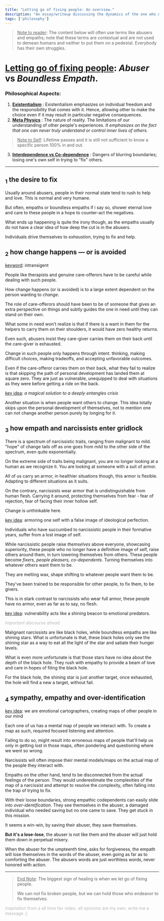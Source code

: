 ```yaml
---
title: "Letting go of fixing people: An overview."
description: "An essay/writeup discussing the dynamics of the one who needs to be fixed and the one that fixes."
tags: ['philosophy']
---
```

> <u>Note to reader</u>: The content below will often use terms like abusers and empaths; note that these terms are contextual and are not used to demean humans and neither to put them on a pedestal. Everybody has their own struggles.

# <u>Letting go of fixing people</u>: *Abuser* vs *Boundless Empath*.

### Philosophical Aspects:

1. **<u>Existentialism</u>** : Existentialism emphasizes on individual freedom and the responsibility that comes with it. Hence, allowing other to make the choice even if it may result in particular negative consequences.
2. **<u>Meta Physics</u>** : The nature of reality. The limitations of our understanding of other people's experiences. *It emphasizes on the fact that one can never truly understand or control inner lives of others.*

>  <u>Note to Self</u>: Lifetime passes and it is still not sufficient to know a specific person 100% in and out.

3. **<u>Interdependence vs Co-dependence</u>** : Dangers of blurring boundaries; losing one's own self in trying to "fix" others.

---

## <sub>1</sub> the desire to fix

Usually around abusers, people in their normal state tend to rush to help and love. This is normal and very humane.

But often, empaths or boundless empaths if i say so, shower eternal love and care to these people in a hope to counter-act the negatives.

What ends up happening is quite the irony though, as the empaths usually do not have a clear idea of how deep the cut is in the abusers.

Individuals drive themselves to *exhaustion*, trying to fix and help. 



## <sub>2</sub> how change happens — or is avoided

<u>keyword</u>: intransigent

People like therapists and genuine care-offerors have to be careful while dealing with such people.

How change happens (or is avoided) is to a large extent dependent on the person wanting to *change*.

The role of care-offerors should have been to be of someone that gives an extra perspective on things and subtly guides the one in need until they can stand on their own.

What some in need won't realize is that if there is a want in them for the helpers to carry them on their shoulders, it would have zero healthy returns.

Even such, abusers insist they care-giver carries them on their back until the care-giver is exhausted.

Change in such people only happens through intent. thinking, making difficult choices, making tradeoffs, and accepting unfavorable outcomes.

Even if the care-offeror carries them on their back, what they fail to realize is that skipping the path of personal development has landed them at square zero. They are just as vulnerable, unequipped to deal with situations as they were before getting a ride on the back.

<u>key idea</u>: *a magical solution to a deeply entangles crisis*

Another situation is when people want others to change. This idea totally skips upon the personal development of themselves, not to mention one can not change another person purely by longing for it.



## <sub>3</sub> how empath and narcissists enter gridlock

There is a spectrum of narcissistic traits, ranging from malignant to mild. "hope" of change tails off as one goes from mild to the other side of the spectrum, even quite exponentially.

On the extreme side of traits being malignant, you are no longer looking at a human as we recognize it. You are looking at someone with a suit of armor.

All of us carry an armor, in healthier situations though, this armor is flexible. Adapting to different situations as it suits.

On the contrary, narcissists wear armor that is undistinguishable from human flesh. Carrying it around, protecting themselves from fear - fear of rejection, fear of facing their inner hollow self.

Change is unthinkable here.

<u>key idea</u>: armoring one self with a false image of ideological perfection.



Individuals who have succumbed to narcissistic people in their formative years, suffer from a lost image of self.

While narcissistic people raise *themselves* above everyone, showcasing superiority, these people who no longer have a definitive image of self, raise others around them, in turn lowering themselves from others. These people become *fixers, people pleasers, co-dependents*. Turning themselves into whatever others want them to be.

They are melting wax, shape shifting to whatever people want them to be.

They've been trained to be responsible for other people, to fix them, to be givers.

This is in stark contrast to narcissists who wear full armor, these people have no armor, even as far as to say, no flesh.

<u>key idea</u>: vulnerability acts like a shining beacon to emotional predators.

<span style="opacity:30%">*important discourse ahead*</span>

Malignant narcissists are like black holes, while boundless empaths are like shining stars. What is unfortunate is that, these black holes only see the shining star as a way to eat all the light of the star and satiate their hunger levels.

What is even more unfortunate is that those stars have no idea about the depth of the black hole. They rush with empathy to provide a beam of love and care in hopes of filing the black hole.

For the black hole, the shining star is just another target, once exhausted, the hole will find a new a target, without fail.



## <sub>4</sub> sympathy, empathy and over-identification

<u>key idea</u>: we are emotional cartographers, creating maps of other people in our mind

Each one of us has a mental map of people we interact with. To create a map as such, required focused listening and attention.

Failing to do so, might result into erroneous maps of people that'll help us only in getting lost in those maps, often pondering and questioning where we went so wrong.

Narcissists will often impose their mental models/maps on the actual map of the people they interact with.

Empaths on the other hand, tend to be disconnected from the actual feelings of the person. They would underestimate the complexities of the map of a narcissist and attempt to resolve the complexity, often falling into the trap of trying to fix.



With their loose boundaries, strong empathic codependents can easily slide into *over-identification*. They see themselves in the abuser, a damaged individual who needed saving but no one came to save. They get stuck in this mission.

It seems a win-win, by saving their abuser, they save themselves.

**But it's a lose-lose**, the abuser is not like them and the abuser will just hold them down in perpetual misery.



When the abuser for the umpteenth time, asks for forgiveness, the empath will lose themselves in the words of the abuser, even going as far as to comforting the abuser. The abusers words are just worthless words, never honored with action.

---

> <u>End Note</u>: The biggest sign of healing is when we let go of fixing people.
>
> We can not fix broken people, but we can hold those who endeavor to fix themselves. 

<footer style="opacity:30%">inspiration from a all time fav video. all opinions are my own. write me a message :)</footer>